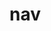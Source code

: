 <!-- generated by markdown-notes-tree -->

# nav

<!-- optional markdown-notes-tree directory description starts here -->

<!-- optional markdown-notes-tree directory description ends here -->


